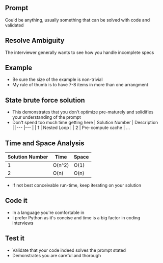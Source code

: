 ## Prompt
Could be anything, usually something that can be solved with code and validated

## Resolve Ambiguity
The interviewer generally wants to see how you handle incomplete specs

## Example
* Be sure the size of the example is non-trivial
* My rule of thumb is to have 7-8 items in more than one arrangment

## State brute force solution
* This demonstrates that you don't optimize pre-maturely and solidifies your understanding of the prompt
* Don't spend too much time getting here
| Solution Number | Description |
|---       |---          |
| 1        | Nested Loop | 
| 2        | Pre-compute cache |
...


## Time and Space Analysis
|Solution Number | Time | Space |
|--- | --- | --- |
| 1  | O(n^2) | O(1) | 
| 2  | O(n)   | O(n) |

* If not best conceivable run-time, keep iterating on your solution

## Code it
* In a language you're comfortable in
* I prefer Python as it's concise and time is a big factor in coding interviews

## Test it
* Validate that your code indeed solves the prompt stated
* Demonstrates you are careful and thorough

